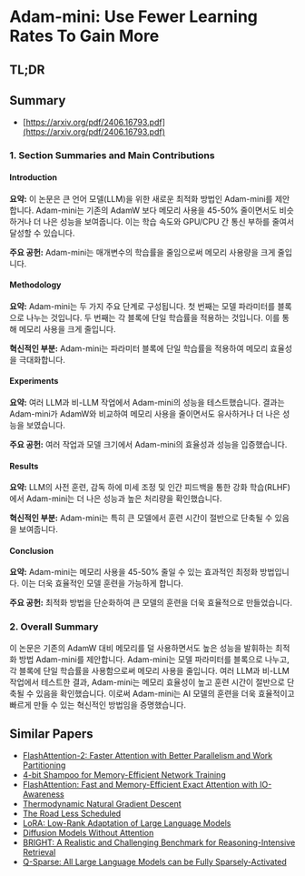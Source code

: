# Adam-mini: Use Fewer Learning Rates To Gain More
## TL;DR
## Summary
- [https://arxiv.org/pdf/2406.16793.pdf](https://arxiv.org/pdf/2406.16793.pdf)

### 1. Section Summaries and Main Contributions

#### Introduction

**요약:** 
이 논문은 큰 언어 모델(LLM)을 위한 새로운 최적화 방법인 Adam-mini를 제안합니다. Adam-mini는 기존의 AdamW 보다 메모리 사용을 45-50% 줄이면서도 비슷하거나 더 나은 성능을 보여줍니다. 이는 학습 속도와 GPU/CPU 간 통신 부하를 줄여서 달성할 수 있습니다.

**주요 공헌:** 
Adam-mini는 매개변수의 학습률을 줄임으로써 메모리 사용량을 크게 줄입니다.

#### Methodology

**요약:** 
Adam-mini는 두 가지 주요 단계로 구성됩니다. 첫 번째는 모델 파라미터를 블록으로 나누는 것입니다. 두 번째는 각 블록에 단일 학습률을 적용하는 것입니다. 이를 통해 메모리 사용을 크게 줄입니다.

**혁신적인 부분:** 
Adam-mini는 파라미터 블록에 단일 학습률을 적용하여 메모리 효율성을 극대화합니다.

#### Experiments

**요약:** 
여러 LLM과 비-LLM 작업에서 Adam-mini의 성능을 테스트했습니다. 결과는 Adam-mini가 AdamW와 비교하여 메모리 사용을 줄이면서도 유사하거나 더 나은 성능을 보였습니다.

**주요 공헌:** 
여러 작업과 모델 크기에서 Adam-mini의 효율성과 성능을 입증했습니다.

#### Results

**요약:** 
LLM의 사전 훈련, 감독 하에 미세 조정 및 인간 피드백을 통한 강화 학습(RLHF)에서 Adam-mini는 더 나은 성능과 높은 처리량을 확인했습니다.

**혁신적인 부분:** 
Adam-mini는 특히 큰 모델에서 훈련 시간이 절반으로 단축될 수 있음을 보여줍니다.

#### Conclusion

**요약:** 
Adam-mini는 메모리 사용을 45-50% 줄일 수 있는 효과적인 최정화 방법입니다. 이는 더욱 효율적인 모델 훈련을 가능하게 합니다.

**주요 공헌:** 
최적화 방법을 단순화하여 큰 모델의 훈련을 더욱 효율적으로 만들었습니다.

### 2. Overall Summary

이 논문은 기존의 AdamW 대비 메모리를 덜 사용하면서도 높은 성능을 발휘하는 최적화 방법 Adam-mini를 제안합니다. Adam-mini는 모델 파라미터를 블록으로 나누고, 각 블록에 단일 학습률을 사용함으로써 메모리 사용을 줄입니다. 여러 LLM과 비-LLM 작업에서 테스트한 결과, Adam-mini는 메모리 효율성이 높고 훈련 시간이 절반으로 단축될 수 있음을 확인했습니다. 이로써 Adam-mini는 AI 모델의 훈련을 더욱 효율적이고 빠르게 만들 수 있는 혁신적인 방법임을 증명했습니다.

## Similar Papers
- [FlashAttention-2: Faster Attention with Better Parallelism and Work Partitioning](2307.08691.md)
- [4-bit Shampoo for Memory-Efficient Network Training](2405.18144.md)
- [FlashAttention: Fast and Memory-Efficient Exact Attention with IO-Awareness](2205.14135.md)
- [Thermodynamic Natural Gradient Descent](2405.13817.md)
- [The Road Less Scheduled](2405.15682.md)
- [LoRA: Low-Rank Adaptation of Large Language Models](2106.09685.md)
- [Diffusion Models Without Attention](2311.18257.md)
- [BRIGHT: A Realistic and Challenging Benchmark for Reasoning-Intensive Retrieval](2407.12883.md)
- [Q-Sparse: All Large Language Models can be Fully Sparsely-Activated](2407.10969.md)
